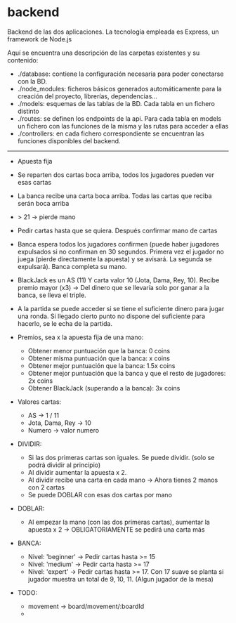 # backend
Backend de las dos aplicaciones. La tecnología empleada es Express, un framework de Node.js

Aquí se encuentra una descripción de las carpetas existentes y su contenido:
- ./database: contiene la configuración necesaria para poder conectarse con la BD.
- ./node_modules: ficheros básicos generados automáticamente para la creación del proyecto, librerías, dependencias...
- ./models: esquemas de las tablas de la BD. Cada tabla en un fichero distinto
- ./routes: se definen los endpoints de la api. Para cada tabla en models un fichero con las funciones de la misma y las rutas para acceder a ellas
- ./controllers: en cada fichero correspondiente se encuentran las funciones disponibles del backend.


---

- Apuesta fija
- Se reparten dos cartas boca arriba, todos los jugadores pueden ver esas cartas
- La banca recibe una carta boca arriba. Todas las cartas que reciba serán boca arriba
- \> 21 -> pierde mano
- Pedir cartas hasta que se quiera. Después confirmar mano de cartas
- Banca espera todos los jugadores confirmen (puede haber jugadores expulsados si no confirman en 30 segundos. Primera vez el jugador no juega (pierde directamente la apuesta) y se avisará. La segunda se expulsará). Banca completa su mano. 
- BlackJack es un AS (11) Y carta valor 10 (Jota, Dama, Rey, 10). Recibe premio mayor (x3) -> Del dinero que se llevaría solo por ganar a la banca, se lleva el triple.
- A la partida se puede acceder si se tiene el suficiente dinero para jugar una ronda. Si llegado cierto punto no dispone del suficiente para hacerlo, se le echa de la partida.

- Premios, sea x la apuesta fija de una mano:
    - Obtener menor puntuación que la banca: 0 coins
    - Obtener misma puntuación que la banca: x coins
    - Obtener mejor puntuación que la banca: 1.5x coins
    - Obtener mejor puntuación que la banca y que el resto de jugadores: 2x coins
    - Obtener BlackJack (superando a la banca): 3x coins

- Valores cartas:
    - AS -> 1 / 11
    - Jota, Dama, Rey -> 10
    - Numero -> valor numero

- DIVIDIR:
    - Si las dos primeras cartas son iguales. Se puede dividir. (solo se podrá dividir al principio)
    - Al dividir aumentar la apuesta x 2.
    - Al dividir recibe una carta en cada mano -> Ahora tienes 2 manos con 2 cartas
    - Se puede DOBLAR con esas dos cartas por mano

- DOBLAR:
    - Al empezar la mano (con las dos primeras cartas), aumentar la apuesta x 2 -> OBLIGATORIAMENTE se pedirá una carta más

- BANCA: 
    - Nivel: 'beginner' -> Pedir cartas hasta >= 15
    - Nivel: 'medium' -> Pedir carta hasta >= 17
    - Nivel: 'expert' -> Pedir cartas hasta >= 17. Con 17 suave se planta si jugador muestra un total de 9, 10, 11. (Algun jugador de la mesa) 




- TODO:
    - movement -> board/movement/:boardId
    - 